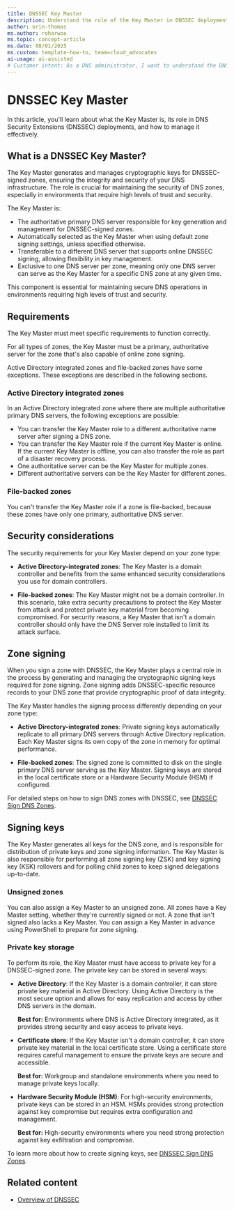 ```yaml
---
title: DNSSEC Key Master
description: Understand the role of the Key Master in DNSSEC deployments, including key management, server requirements, and transfer scenarios.
author: orin-thomas
ms.author: roharwoo
ms.topic: concept-article
ms.date: 08/01/2025
ms.custom: template-how-to, team=cloud_advocates
ai-usage: ai-assisted
# Customer intent: As a DNS administrator, I want to understand the DNSSEC Key Master component so that I can implement DNSSEC.
---
```


# DNSSEC Key Master

In this article, you'll learn about what the Key Master is, its role in DNS Security Extensions (DNSSEC) deployments, and how to manage it effectively.

## What is a DNSSEC Key Master?

The Key Master generates and manages cryptographic keys for DNSSEC-signed zones, ensuring the integrity and security of your DNS infrastructure. The role is crucial for maintaining the security of DNS zones, especially in environments that require high levels of trust and security.

The Key Master is:

- The authoritative primary DNS server responsible for key generation and management for DNSSEC-signed zones.
- Automatically selected as the Key Master when using default zone signing settings, unless specified otherwise.
- Transferable to a different DNS server that supports online DNSSEC signing, allowing flexibility in key management.
- Exclusive to one DNS server per zone, meaning only one DNS server can serve as the Key Master for a specific DNS zone at any given time.

This component is essential for maintaining secure DNS operations in environments requiring high levels of trust and security.

## Requirements

The Key Master must meet specific requirements to function correctly.

For all types of zones, the Key Master must be a primary, authoritative server for the zone that's also capable of online zone signing.

Active Directory integrated zones and file-backed zones have some exceptions. These exceptions are described in the following sections.

### Active Directory integrated zones

In an Active Directory integrated zone where there are multiple authoritative primary DNS servers, the following exceptions are possible:

- You can transfer the Key Master role to a different authoritative name server after signing a DNS zone.
- You can transfer the Key Master role if the current Key Master is online. If the current Key Master is offline, you can also transfer the role as part of a disaster recovery process.
- One authoritative server can be the Key Master for multiple zones.
- Different authoritative servers can be the Key Master for different zones.

### File-backed zones

You can't transfer the Key Master role if a zone is file-backed, because these zones have only one primary, authoritative DNS server.

## Security considerations

The security requirements for your Key Master depend on your zone type:

- **Active Directory-integrated zones**: The Key Master is a domain controller and benefits from the same enhanced security considerations you use for domain controllers.

- **File-backed zones**: The Key Master might not be a domain controller. In this scenario, take extra security precautions to protect the Key Master from attack and protect private key material from becoming compromised. For security reasons, a Key Master that isn't a domain controller should only have the DNS Server role installed to limit its attack surface.

## Zone signing

When you sign a zone with DNSSEC, the Key Master plays a central role in the process by generating and managing the cryptographic signing keys required for zone signing. Zone signing adds DNSSEC-specific resource records to your DNS zone that provide cryptographic proof of data integrity.

The Key Master handles the signing process differently depending on your zone type:

- **Active Directory-integrated zones**: Private signing keys automatically replicate to all primary DNS servers through Active Directory replication. Each Key Master signs its own copy of the zone in memory for optimal performance.

- **File-backed zones**: The signed zone is committed to disk on the single primary DNS server serving as the Key Master. Signing keys are stored in the local certificate store or a Hardware Security Module (HSM) if configured.

For detailed steps on how to sign DNS zones with DNSSEC, see [DNSSEC Sign DNS Zones](sign-dnssec-zone.md).

## Signing keys

The Key Master generates all keys for the DNS zone, and is responsible for distribution of private keys and zone signing information. The Key Master is also responsible for performing all zone signing key (ZSK) and key signing key (KSK) rollovers and for polling child zones to keep signed delegations up-to-date.

### Unsigned zones

You can also assign a Key Master to an unsigned zone. All zones have a Key Master setting, whether they're currently signed or not. A zone that isn't signed also lacks a Key Master. You can assign a Key Master in advance using PowerShell to prepare for zone signing.

### Private key storage

To perform its role, the Key Master must have access to private key for a DNSSEC-signed zone. The private key can be stored in several ways:

- **Active Directory**: If the Key Master is a domain controller, it can store private key material in Active Directory. Using Active Directory is the most secure option and allows for easy replication and access by other DNS servers in the domain.

  **Best for:** Environments where DNS is Active Directory integrated, as it provides strong security and easy access to private keys.

- **Certificate store**: If the Key Master isn't a domain controller, it can store private key material in the local certificate store. Using a certificate store requires careful management to ensure the private keys are secure and accessible.

  **Best for:** Workgroup and standalone environments where you need to manage private keys locally.

- **Hardware Security Module (HSM)**: For high-security environments, private keys can be stored in an HSM. HSMs provides strong protection against key compromise but requires extra configuration and management.

  **Best for:** High-security environments where you need strong protection against key exfiltration and compromise.

To learn more about how to create signing keys, see [DNSSEC Sign DNS Zones](sign-dnssec-zone.md).

## Related content

- [Overview of DNSSEC](dnssec-overview.md)
